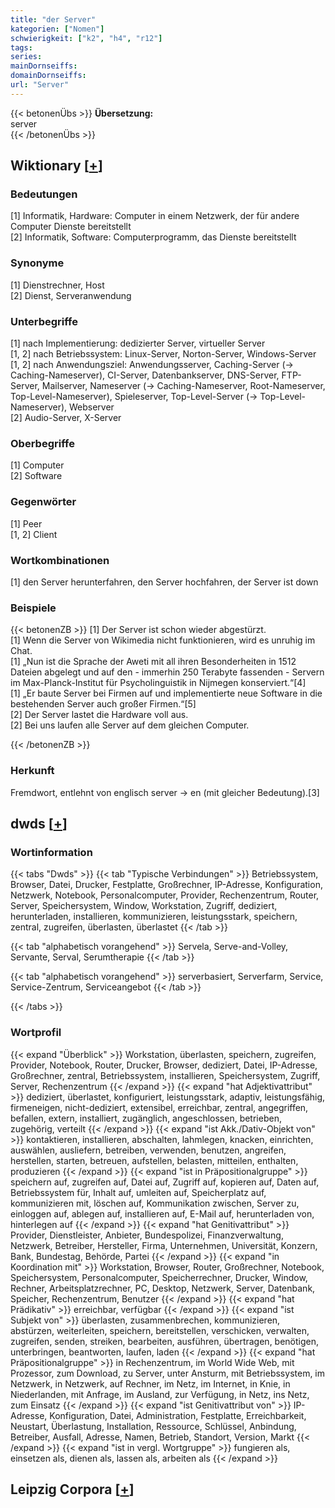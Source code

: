 ```yaml
---
title: "der Server"
kategorien: ["Nomen"]
schwierigkeit: ["k2", "h4", "r12"]
tags:
series:
mainDornseiffs:
domainDornseiffs:
url: "Server"
---
```


{{< betonenÜbs >}}
**Übersetzung:**  
server  
{{< /betonenÜbs >}}

## Wiktionary [[+](https://de.wiktionary.org/wiki/Server)]

### Bedeutungen
[1] Informatik, Hardware: Computer in einem Netzwerk, der für andere Computer Dienste bereitstellt  
[2] Informatik, Software: Computerprogramm, das Dienste bereitstellt  

### Synonyme
[1] Dienstrechner, Host  
[2] Dienst, Serveranwendung  

### Unterbegriffe
[1] nach Implementierung: dedizierter Server, virtueller Server  
[1, 2] nach Betriebssystem: Linux-Server, Norton-Server, Windows-Server  
[1, 2] nach Anwendungsziel: Anwendungsserver, Caching-Server (→ Caching-Nameserver), CI-Server, Datenbankserver, DNS-Server, FTP-Server, Mailserver, Nameserver (→ Caching-Nameserver, Root-Nameserver, Top-Level-Nameserver), Spieleserver, Top-Level-Server (→ Top-Level-Nameserver), Webserver  
[2] Audio-Server, X-Server  

### Oberbegriffe
[1] Computer  
[2] Software  

### Gegenwörter
[1] Peer  
[1, 2] Client  

### Wortkombinationen
[1] den Server herunterfahren, den Server hochfahren, der Server ist down  

### Beispiele
{{< betonenZB >}}
[1] Der Server ist schon wieder abgestürzt.  
[1] Wenn die Server von Wikimedia nicht funktionieren, wird es unruhig im Chat.  
[1] „Nun ist die Sprache der Aweti mit all ihren Besonderheiten in 1512 Dateien abgelegt und auf den - immerhin 250 Terabyte fassenden - Servern im Max-Planck-Institut für Psycholinguistik in Nijmegen konserviert.“[4]  
[1] „Er baute Server bei Firmen auf und implementierte neue Software in die bestehenden Server auch großer Firmen.“[5]  
[2] Der Server lastet die Hardware voll aus.  
[2] Bei uns laufen alle Server auf dem gleichen Computer.  

{{< /betonenZB >}}
### Herkunft
Fremdwort, entlehnt von englisch server → en (mit gleicher Bedeutung).[3]  



## dwds [[+](https://www.dwds.de/wb/Server)]

### Wortinformation
{{< tabs "Dwds" >}}
{{< tab "Typische Verbindungen" >}}
Betriebssystem, Browser, Datei, Drucker, Festplatte, Großrechner, IP-Adresse, Konfiguration, Netzwerk, Notebook, Personalcomputer, Provider, Rechenzentrum, Router, Server, Speichersystem, Window, Workstation, Zugriff, dediziert, herunterladen, installieren, kommunizieren, leistungsstark, speichern, zentral, zugreifen, überlasten, überlastet
{{< /tab >}}

{{< tab "alphabetisch vorangehend" >}}
Servela, Serve-and-Volley, Servante, Serval, Serumtherapie
{{< /tab >}}

{{< tab "alphabetisch vorangehend" >}}
serverbasiert, Serverfarm, Service, Service-Zentrum, Serviceangebot
{{< /tab >}}

{{< /tabs >}}

### Wortprofil
{{< expand "Überblick" >}} Workstation, überlasten, speichern, zugreifen, Provider, Notebook, Router, Drucker, Browser, dediziert, Datei, IP-Adresse, Großrechner, zentral, Betriebssystem, installieren, Speichersystem, Zugriff, Server, Rechenzentrum {{< /expand >}}
{{< expand "hat Adjektivattribut" >}} dediziert, überlastet, konfiguriert, leistungsstark, adaptiv, leistungsfähig, firmeneigen, nicht-dediziert, extensibel, erreichbar, zentral, angegriffen, befallen, extern, installiert, zugänglich, angeschlossen, betrieben, zugehörig, verteilt {{< /expand >}}
{{< expand "ist Akk./Dativ-Objekt von" >}} kontaktieren, installieren, abschalten, lahmlegen, knacken, einrichten, auswählen, ausliefern, betreiben, verwenden, benutzen, angreifen, herstellen, starten, betreuen, aufstellen, belasten, mitteilen, enthalten, produzieren {{< /expand >}}
{{< expand "ist in Präpositionalgruppe" >}} speichern auf, zugreifen auf, Datei auf, Zugriff auf, kopieren auf, Daten auf, Betriebssystem für, Inhalt auf, umleiten auf, Speicherplatz auf, kommunizieren mit, löschen auf, Kommunikation zwischen, Server zu, einloggen auf, ablegen auf, installieren auf, E-Mail auf, herunterladen von, hinterlegen auf {{< /expand >}}
{{< expand "hat Genitivattribut" >}} Provider, Dienstleister, Anbieter, Bundespolizei, Finanzverwaltung, Netzwerk, Betreiber, Hersteller, Firma, Unternehmen, Universität, Konzern, Bank, Bundestag, Behörde, Partei {{< /expand >}}
{{< expand "in Koordination mit" >}} Workstation, Browser, Router, Großrechner, Notebook, Speichersystem, Personalcomputer, Speicherrechner, Drucker, Window, Rechner, Arbeitsplatzrechner, PC, Desktop, Netzwerk, Server, Datenbank, Speicher, Rechenzentrum, Benutzer {{< /expand >}}
{{< expand "hat Prädikativ" >}} erreichbar, verfügbar {{< /expand >}}
{{< expand "ist Subjekt von" >}} überlasten, zusammenbrechen, kommunizieren, abstürzen, weiterleiten, speichern, bereitstellen, verschicken, verwalten, zugreifen, senden, streiken, bearbeiten, ausführen, übertragen, benötigen, unterbringen, beantworten, laufen, laden {{< /expand >}}
{{< expand "hat Präpositionalgruppe" >}} in Rechenzentrum, im World Wide Web, mit Prozessor, zum Download, zu Server, unter Ansturm, mit Betriebssystem, im Netzwerk, in Netzwerk, auf Rechner, im Netz, im Internet, in Knie, in Niederlanden, mit Anfrage, im Ausland, zur Verfügung, in Netz, ins Netz, zum Einsatz {{< /expand >}}
{{< expand "ist Genitivattribut von" >}} IP-Adresse, Konfiguration, Datei, Administration, Festplatte, Erreichbarkeit, Neustart, Überlastung, Installation, Ressource, Schlüssel, Anbindung, Betreiber, Ausfall, Adresse, Namen, Betrieb, Standort, Version, Markt {{< /expand >}}
{{< expand "ist in vergl. Wortgruppe" >}} fungieren als, einsetzen als, dienen als, lassen als, arbeiten als {{< /expand >}}

## Leipzig Corpora [[+](https://corpora.uni-leipzig.de/en/res?word=Server&corpusId=deu_newscrawl-public_2018)]


